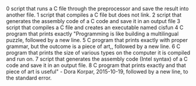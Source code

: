 0  script that runs a C file through the preprocessor and save the result into another file.
1 script that compiles a C file but does not link.
2 script that generates the assembly code of a C code and save it in an output file
3  script that compiles a C file and creates an executable named cisfun
4 C program that prints exactly "Programming is like building a multilingual puzzle, followed by a new line.
5 C program that prints exactly with proper grammar, but the outcome is a piece of art,, followed by a new line.
6 C program that prints the size of various types on the computer it is compiled and run on.
7 script that generates the assembly code (Intel syntax) of a C code and save it in an output file.
8 C program that prints exactly and that piece of art is useful" - Dora Korpar, 2015-10-19, followed by a new line, to the standard error.
